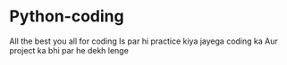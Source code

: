 # Python-coding
All the best you all for coding 
Is par hi practice kiya jayega coding ka
Aur project ka bhi par he dekh lenge
